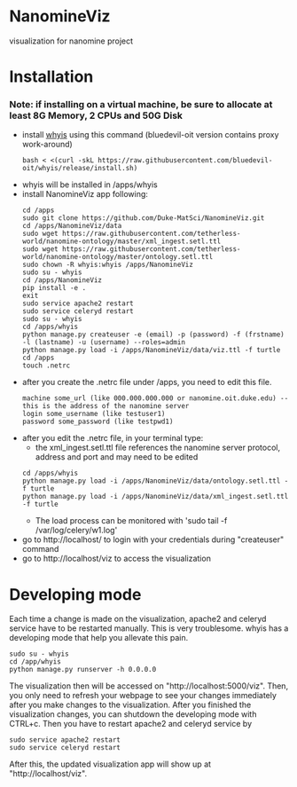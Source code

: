 # NanomineViz
visualization for nanomine project

# Installation
### Note: if installing on a virtual machine, be sure to allocate at least 8G Memory, 2 CPUs and 50G Disk
- install [whyis](http://tetherless-world.github.io/whyis/install) using this command (bluedevil-oit version contains proxy work-around)
  ```
  bash < <(curl -skL https://raw.githubusercontent.com/bluedevil-oit/whyis/release/install.sh)
  ```
- whyis will be installed in /apps/whyis
- install NanomineViz app following:
  ```
  cd /apps
  sudo git clone https://github.com/Duke-MatSci/NanomineViz.git
  cd /apps/NanomineViz/data
  sudo wget https://raw.githubusercontent.com/tetherless-world/nanomine-ontology/master/xml_ingest.setl.ttl
  sudo wget https://raw.githubusercontent.com/tetherless-world/nanomine-ontology/master/ontology.setl.ttl
  sudo chown -R whyis:whyis /apps/NanomineViz
  sudo su - whyis
  cd /apps/NanomineViz
  pip install -e .
  exit
  sudo service apache2 restart
  sudo service celeryd restart
  sudo su - whyis
  cd /apps/whyis
  python manage.py createuser -e (email) -p (password) -f (frstname) -l (lastname) -u (username) --roles=admin
  python manage.py load -i /apps/NanomineViz/data/viz.ttl -f turtle
  cd /apps
  touch .netrc
  ```
- after you create the .netrc file under /apps, you need to edit this file.
  ```
  machine some_url (like 000.000.000.000 or nanomine.oit.duke.edu) -- this is the address of the nanomine server
  login some_username (like testuser1)
  password some_password (like testpwd1)
  ```
- after you edit the .netrc file, in your terminal type:
  - the xml_ingest.setl.ttl file references the nanomine server protocol, address and port and may need to  be edited
  ```
  cd /apps/whyis
  python manage.py load -i /apps/NanomineViz/data/ontology.setl.ttl -f turtle
  python manage.py load -i /apps/NanomineViz/data/xml_ingest.setl.ttl -f turtle
  ```
  - The load process can be monitored with 'sudo tail -f /var/log/celery/w1.log'
- go to http://localhost/ to login with your credentials during "createuser" command
- go to http://localhost/viz to access the visualization

# Developing mode
Each time a change is made on the visualization, apache2 and celeryd service have to be restarted manually. 
This is very troublesome. whyis has a developing mode that help you allevate this pain. 
```
sudo su - whyis
cd /app/whyis
python manage.py runserver -h 0.0.0.0
``` 
The visualization then will be accessed on "http://localhost:5000/viz".
Then, you only need to refresh your webpage to see your changes immediately after you make changes to the visualization. 
After you finished the visualization changes, you can shutdown the developing mode with CTRL+c.
Then you have to restart apache2 and celeryd service by
```
sudo service apache2 restart
sudo service celeryd restart
```
After this, the updated visualization app will show up at "http://localhost/viz".

